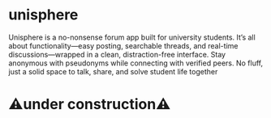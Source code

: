# unisphere
Unisphere is a no-nonsense forum app built for university students. It’s all about functionality—easy posting, searchable threads, and real-time discussions—wrapped in a clean, distraction-free interface. Stay anonymous with pseudonyms while connecting with verified peers. No fluff, just a solid space to talk, share, and solve student life together

# ⚠️under construction⚠️
